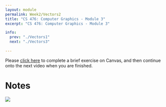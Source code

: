 ```yaml
---
layout: module
permalink: Week2/Vectors2
title: "CS 476: Computer Graphics - Module 3"
excerpt: "CS 476: Computer Graphics - Module 3"

info:
  prev: "./Vectors1"
  next: "./Vectors3"
  
---
```


Please <a href = "https://ursinus.instructure.com/courses/18079/quizzes/26851" target="_blank">click here</a> to complete a brief exercise on Canvas, and then continue onto the next video when you are finished.

<h1>Notes</h1>
<img src = "../images/Unit1/Vectors1.svg">